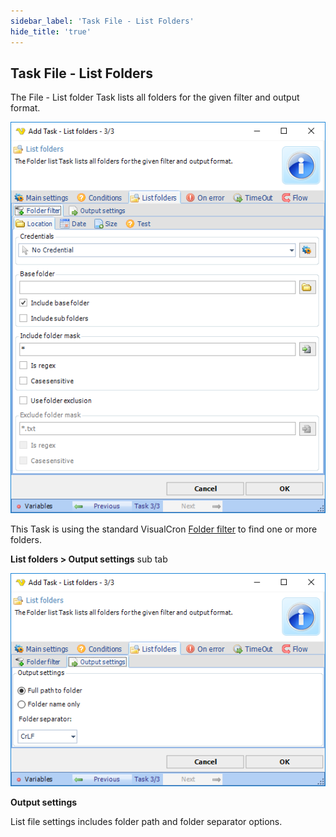 ```yaml
---
sidebar_label: 'Task File - List Folders'
hide_title: 'true'
---
```


## Task File - List Folders

The File - List folder Task lists all folders for the given filter and output format.

![](../../../../../static/img/taskfilelistfolders.png)

This Task is using the standard VisualCron [Folder filter](../../../server/job-tasks-folder-filter) to find one or more folders.
 
**List folders > Output settings** sub tab

![](../../../../../static/img/taskfilelistfoldersoutputsettings.png)

**Output settings**

List file settings includes folder path and folder separator options.